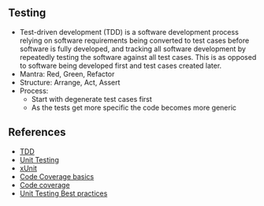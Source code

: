 ## Testing 
- Test-driven development (TDD) is a software development process relying on software requirements being converted to test cases before software is fully developed, and tracking all software development by repeatedly testing the software against all test cases. This is as opposed to software being developed first and test cases created later.
- Mantra: Red, Green, Refactor
- Structure: Arrange, Act, Assert
- Process:
    - Start with degenerate test cases first
    - As the tests get more specific the code becomes more generic

## References
- [TDD](https://en.wikipedia.org/wiki/Test-driven_development)
- [Unit Testing](https://docs.microsoft.com/en-us/visualstudio/test/unit-test-basics?view=vs-2022)
- [xUnit](https://xunit.net/docs/getting-started/netcore/cmdline)
- [Code Coverage basics](https://www.atlassian.com/continuous-delivery/software-testing/code-coverage)
- [Code coverage](https://docs.microsoft.com/en-us/dotnet/core/testing/unit-testing-code-coverage?tabs=windows)
- [Unit Testing Best practices](https://docs.microsoft.com/en-us/dotnet/core/testing/unit-testing-best-practices)
